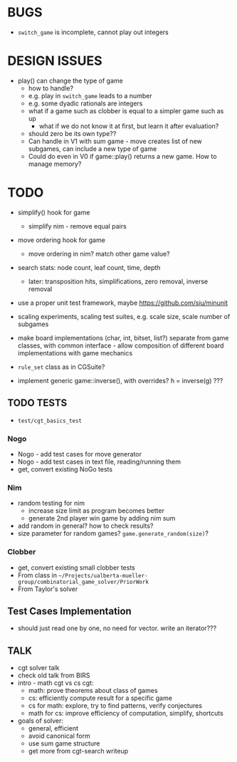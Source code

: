 # BUGS
- `switch_game` is incomplete, cannot play out integers

# DESIGN ISSUES
- play() can change the type of game
    - how to handle?
    - e.g. play in `switch_game` leads to a number
    - e.g. some dyadic rationals are integers
    - what if a game such as clobber is equal to a simpler game such as up
        - what if we do not know it at first, but learn it after evaluation?
    - should zero be its own type??
    - Can handle in V1 with sum game - move creates list of new subgames,
        can include a new type of game
    - Could do even in V0 if game::play() returns a new game. How
        to manage memory?
# TODO
- simplify() hook for game
    - simplify nim - remove equal pairs
- move ordering hook for game
    - move ordering in nim? match other game value?
- search stats: node count, leaf count, time, depth
    - later: transposition hits, simplifications, zero removal, inverse removal
- use a proper unit test framework, maybe https://github.com/siu/minunit


- scaling experiments, scaling test suites, e.g. scale size, scale number of subgames
- make board implementations (char, int, bitset, list?) separate from game classes, with common interface - allow composition of different board implementations with game mechanics
- `rule_set` class as in CGSuite?
- implement generic game::inverse(), with overrides?
    h = inverse(g) ???

## TODO TESTS
- `test/cgt_basics_test`

### Nogo
- Nogo - add test cases for move generator
- Nogo - add test cases in text file, reading/running them
- get, convert existing NoGo tests

### Nim
- random testing for nim 
    - increase size limit as program becomes better
    - generate 2nd player win game by adding nim sum
- add random in general? how to check results? 
- size parameter for random games? `game.generate_random(size)`?

### Clobber
- get, convert existing small clobber tests
- From class in `~/Projects/ualberta-mueller-group/combinatorial_game_solver/PriorWork`
- From Taylor's solver 

## Test Cases Implementation
- should just read one by one, no need for vector. write an iterator???

## TALK
- cgt solver talk
- check old talk from BIRS
- intro - math cgt vs cs cgt:
    - math: prove theorems about class of games
    - cs: efficiently compute result for a specific game
    - cs for math: explore, try to find patterns, verify conjectures
    - math for cs: improve efficiency of computation, simplify, shortcuts
- goals of solver:
    - general, efficient
    - avoid canonical form
    - use sum game structure
    - get more from cgt-search writeup

